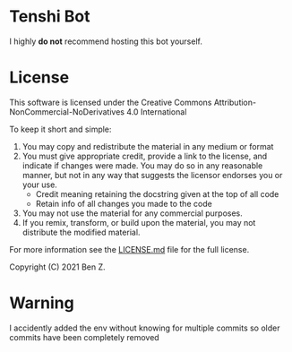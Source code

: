 # Tenshi Bot
I highly **do not** recommend hosting this bot yourself.

# License
This software is licensed under the Creative Commons Attribution-NonCommercial-NoDerivatives 4.0 International

To keep it short and simple:
1. You may copy and redistribute the material in any medium or format
2. You must give appropriate credit, provide a link to the license, and indicate if changes were made. You may do so in any reasonable manner, but not in any way that suggests the licensor endorses you or your use.
    - Credit meaning retaining the docstring given at the top of all code
    - Retain info of all changes you made to the code
3. You may not use the material for any commercial purposes.
4. If you remix, transform, or build upon the material, you may not distribute the modified material.

For more information see the [LICENSE.md](https://github.com/Leg3ndary/Tenshi/blob/main/LICENSE.md) file for the full license.

Copyright (C) 2021 Ben Z.

# Warning
I accidently added the env without knowing for multiple commits so older commits have been completely removed
